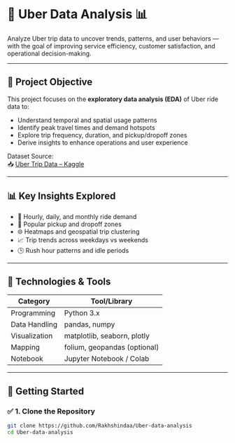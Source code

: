 # 🚕 Uber Data Analysis 📊

Analyze Uber trip data to uncover trends, patterns, and user behaviors — with the goal of improving service efficiency, customer satisfaction, and operational decision-making.

---

## 📌 Project Objective

This project focuses on the **exploratory data analysis (EDA)** of Uber ride data to:

- Understand temporal and spatial usage patterns  
- Identify peak travel times and demand hotspots  
- Explore trip frequency, duration, and pickup/dropoff zones  
- Derive insights to enhance operations and user experience

Dataset Source:  
📥 [Uber Trip Data – Kaggle](https://www.kaggle.com/datasets/saamashitalp/uberdata)

---

## 📊 Key Insights Explored

- 🔄 Hourly, daily, and monthly ride demand  
- 📍 Popular pickup and dropoff zones  
- 🌐 Heatmaps and geospatial trip clustering  
- 📈 Trip trends across weekdays vs weekends  
- 🕒 Rush hour patterns and idle periods

---

## 🧰 Technologies & Tools

| Category        | Tool/Library            |
|----------------|-------------------------|
| Programming    | Python 3.x              |
| Data Handling  | pandas, numpy           |
| Visualization  | matplotlib, seaborn, plotly |
| Mapping        | folium, geopandas (optional) |
| Notebook       | Jupyter Notebook / Colab |

---

## 🚀 Getting Started

### ✅ 1. Clone the Repository

```bash
git clone https://github.com/Rakhshindaa/Uber-data-analysis
cd Uber-data-analysis

